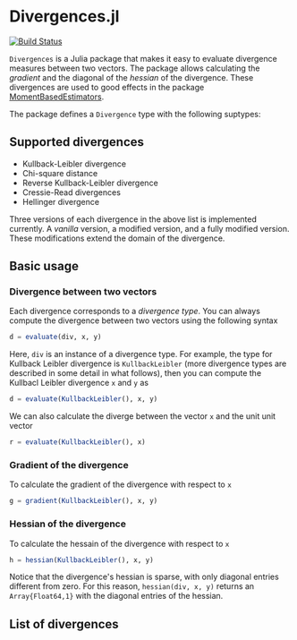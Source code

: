 # Divergences.jl

[![Build Status](https://travis-ci.org/gragusa/Divergences.jl.svg?branch=master)](https://travis-ci.org/gragusa/Divergences.jl)

`Divergences` is a Julia package that makes it easy to evaluate divergence measures between two vectors. The package allows calculating the *gradient*  and the diagonal of the *hessian* of the divergence. These divergences are used to good effects in the package [MomentBasedEstimators](http://github.com/gragusa/MomentBasedEstimators.jl/git). 

The package defines a `Divergence` type with the following suptypes:

## Supported divergences

* Kullback-Leibler divergence
* Chi-square distance
* Reverse Kullback-Leibler divergence
* Cressie-Read divergences
* Hellinger divergence

Three versions of each divergence in the above list is implemented currently. A *vanilla* version, a modified version, and a fully modified version. These modifications extend the domain of the divergence.

## Basic usage 

### Divergence between two vectors

Each divergence corresponds to a *divergence type*. You can always compute the divergence between two vectors using the following
syntax

```julia
d = evaluate(div, x, y)
```

Here, `div` is an instance of a divergence type. For example, the type for Kullback Leibler divergence is ``KullbackLeibler`` (more divergence types are described in some detail in what follows), then you can compute the Kullbacl Leibler divergence ``x`` and ``y`` as
```julia
d = evaluate(KullbackLeibler(), x, y)
```

We can also calculate the diverge between the vector ``x`` and the unit unit vector
```julia
r = evaluate(KullbackLeibler(), x)
```

### Gradient of the divergence

To calculate the gradient of the divergence with respect to ``x``
```julia
g = gradient(KullbackLeibler(), x, y)
```

### Hessian of the divergence
To calculate the hessain of the divergence with respect to ``x``
```julia
h = hessian(KullbackLeibler(), x, y)
```

Notice that the divergence's hessian is sparse, with only diagonal entries different from zero. For this reason, `hessian(div, x, y)` returns an `Array{Float64,1}` with the diagonal entries of the hessian.

## List of divergences


